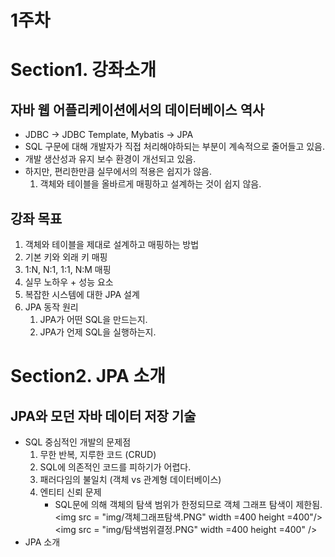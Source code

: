 # 1주차

Section1. 강좌소개
==================

자바 웹 어플리케이션에서의 데이터베이스 역사
------------------
- JDBC -> JDBC Template, Mybatis -> JPA  
- SQL 구문에 대해 개발자가 직접 처리해야하되는 부분이 계속적으로 줄어들고 있음.
- 개발 생산성과 유지 보수 환경이 개선되고 있음.
- 하지만, 편리한만큼 실무에서의 적용은 쉽지가 않음.
    1. 객체와 테이블을 올바르게 매핑하고 설계하는 것이 쉽지 않음.
    

강좌 목표
------------------
1. 객체와 테이블을 제대로 설계하고 매핑하는 방법
2. 기본 키와 외래 키 매핑
3. 1:N, N:1, 1:1, N:M 매핑
4. 실무 노하우 + 성능 요소
5. 복잡한 시스템에 대한 JPA 설계
6. JPA 동작 원리
    1. JPA가 어떤 SQL을 만드는지.
    2. JPA가 언제 SQL을 실행하는지.


Section2. JPA 소개
==================

JPA와 모던 자바 데이터 저장 기술
------------------
- SQL 중심적인 개발의 문제점
    1. 무한 반복, 지루한 코드 (CRUD)
    2. SQL에 의존적인 코드를 피하기가 어렵다.
    3. 패러다임의 불일치 (객체 vs 관계형 데이터베이스)
    4. 엔티티 신뢰 문제
        - SQL문에 의해 객체의 탐색 범위가 한정되므로 객체 그래프 탐색이 제한됨.
          <img src = "img/객체그래프탐색.PNG" width =400 height =400"/>
          <img src = "img/탐색범위결정.PNG" width =400 height =400" />
- JPA 소개
